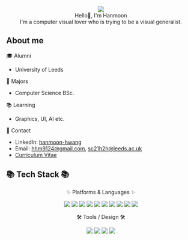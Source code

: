 <div align=center>
	<img src="https://capsule-render.vercel.app/api?type=waving&color=auto&height=150&section=header&text=Hanmoon%20Github!&fontSize=50" />	
</div>
<div align=center>
	<div>Hello👋, I'm Hanmoon</div>
	<div>I'm a computer visual lover who is trying to be a visual generalist.</div>
</div>

## About me

🎓 Alumni  
- University of Leeds  

📜 Majors  
- Computer Science BSc.  

📚 Learning  
- Graphics, UI, AI etc.  

📮 Contact  
- LinkedIn: [hanmoon-hwang](https://linkedin.com/in/hanmoon-hwang-a46697265)  
- Email: hhm9124@gmail.com, sc21h2h@leeds.ac.uk  
- [Curriculum Vitae](https://github.com/1-moon/1-Moon/blob/main/cv.pdf)

## 📚 Tech Stack 📚

<div align="center">
	<p>✨ Platforms & Languages ✨</p>
	<img src="https://img.shields.io/badge/C-00599C?style=for-the-badge&logo=c&logoColor=white" />                               <img src="https://img.shields.io/badge/C%2B%2B-00599C?style=for-the-badge&logo=c%2B%2B&logoColor=white" />   
	<img src="https://img.shields.io/badge/Python-3776AB?style=for-the-badge&logo=python&logoColor=white" /> 
	<img src="https://img.shields.io/badge/Java-ED8B00?style=for-the-badge&logo=openjdk&logoColor=white" />   
	<img src="https://img.shields.io/badge/HTML-239120?style=for-the-badge&logo=html5&logoColor=white" /> 
	<img src="https://img.shields.io/badge/CSS-239120?style=for-the-badge&logo=css3&logoColor=white" /> 
	<img src="https://img.shields.io/badge/JavaScript-F7DF1E?style=for-the-badge&logo=JavaScript&logoColor=white" /> 
	<img src="https://img.shields.io/badge/Bootstrap-7952B3?style=flat&logo=Bootstrap&logoColor=white" />
	<img src="https://img.shields.io/badge/Flask-000000?style=for-the-badge&logo=flask&logoColor=white" />       
	<img src="https://img.shields.io/badge/SQLite-07405E?style=for-the-badge&logo=sqlite&logoColor=white" /> 
	<br>
</div>
<div align="center">
	<p>🛠 Tools / Design 🛠</p>
	<img src="https://img.shields.io/badge/Visual_Studio-5C2D91?style=for-the-badge&logo=visual%20studio&logoColor=white" />
	<img src="https://img.shields.io/badge/Visual_Studio_Code-0078D4?style=for-the-badge&logo=visual%20studio%20code&logoColor=white" />
	<img src="https://img.shields.io/badge/Made%20with-Jupyter-orange?style=for-the-badge&logo=Jupyter" />
	<img src="https://img.shields.io/badge/Figma-F24E1E?style=for-the-badge&logo=figma&logoColor=white" />
</div>




